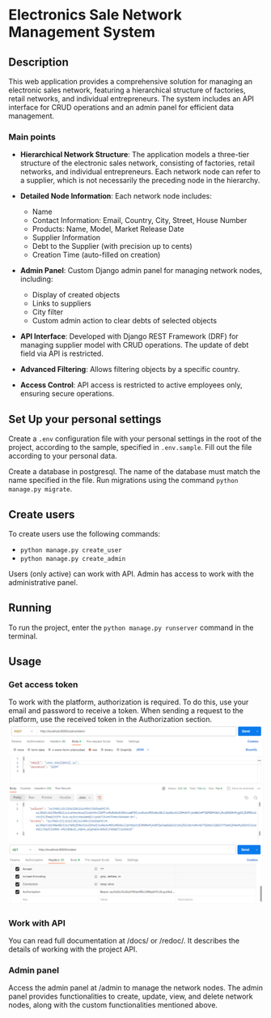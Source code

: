 # Electronics Sale Network Management System

## Description
This web application provides a comprehensive solution for managing an electronic sales network, featuring a hierarchical structure of factories, retail networks, and individual entrepreneurs. The system includes an API interface for CRUD operations and an admin panel for efficient data management.

### Main points

- **Hierarchical Network Structure**: The application models a three-tier structure of the electronic sales network, consisting of factories, retail networks, and individual entrepreneurs. Each network node can refer to a supplier, which is not necessarily the preceding node in the hierarchy.

- **Detailed Node Information**: Each network node includes:
  - Name
  - Contact Information: Email, Country, City, Street, House Number
  - Products: Name, Model, Market Release Date
  - Supplier Information
  - Debt to the Supplier (with precision up to cents)
  - Creation Time (auto-filled on creation)

- **Admin Panel**: Custom Django admin panel for managing network nodes, including:
  - Display of created objects
  - Links to suppliers
  - City filter
  - Custom admin action to clear debts of selected objects

- **API Interface**: Developed with Django REST Framework (DRF) for managing supplier model with CRUD operations. The update of debt field via API is restricted.

- **Advanced Filtering**: Allows filtering objects by a specific country.

- **Access Control**: API access is restricted to active employees only, ensuring secure operations.

## Set Up your personal settings
Create a `.env` configuration file with your personal settings in the root of the project, according to the sample, specified in `.env.sample`. Fill out the file according to your personal data. 

Create a database in postgresql. The name of the database must match the name specified in the file. Run migrations using the command `python manage.py migrate`.

## Create users
To create users use the following commands:
- `python manage.py create_user`
- `python manage.py create_admin`

Users (only active) can work with API. Admin has access to work with the administrative panel.

## Running
To run the project, enter the `python manage.py runserver` command in the terminal.

## Usage
### Get access token
To work with the platform, authorization is required. To do this, use your email and password to receive a token. When sending a request to the platform, use the received token in the Authorization section.
![img.png](img.png)
![img_1.png](img_1.png)

### Work with API
You can read full documentation at <host>/docs/ or <host>/redoc/. It describes the details of working with the project API.

### Admin panel
Access the admin panel at <host>/admin to manage the network nodes. The admin panel provides functionalities to create, update, view, and delete network nodes, along with the custom functionalities mentioned above.